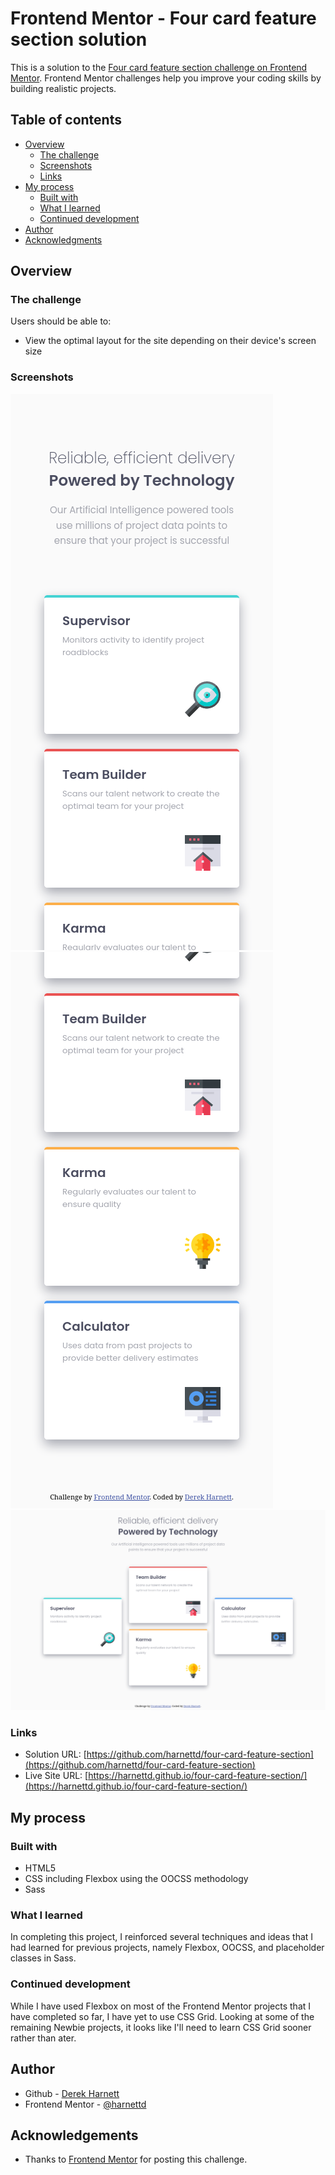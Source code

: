 # Frontend Mentor - Four card feature section solution

This is a solution to the [Four card feature section challenge on Frontend Mentor](https://www.frontendmentor.io/challenges/four-card-feature-section-weK1eFYK). Frontend Mentor challenges help you improve your coding skills by building realistic projects. 

## Table of contents

- [Overview](#overview)
  - [The challenge](#the-challenge)
  - [Screenshots](#screenshots)
  - [Links](#links)
- [My process](#my-process)
  - [Built with](#built-with)
  - [What I learned](#what-i-learned)
  - [Continued development](#continued-development)
- [Author](#author)
- [Acknowledgments](#acknowledgments)

## Overview

### The challenge

Users should be able to:

- View the optimal layout for the site depending on their device's screen size

### Screenshots

![screenshot-mobile-1](./images/screenshot-mobile-1.png)
![screenshot-mobile-2](./images/screenshot-mobile-2.png)
![screenshot-desktop](./images/screenshot-desktop.png)

### Links

- Solution URL: [https://github.com/harnettd/four-card-feature-section](https://github.com/harnettd/four-card-feature-section)
- Live Site URL: [https://harnettd.github.io/four-card-feature-section/](https://harnettd.github.io/four-card-feature-section/)

## My process

### Built with

- HTML5
- CSS including Flexbox using the OOCSS methodology
- Sass

### What I learned

In completing this project, I reinforced several techniques and ideas that I had learned for previous projects, namely Flexbox, 
OOCSS, and placeholder classes in Sass.

### Continued development

While I have used Flexbox on most of the Frontend Mentor projects that I have completed so far, I have yet to use CSS Grid. 
Looking at some of the remaining Newbie projects, it looks like I'll need to learn CSS Grid sooner rather than ater.

## Author

- Github - [Derek Harnett](https://github.com/harnettd)
- Frontend Mentor - [@harnettd](https://www.frontendmentor.io/profile/harnettd)

## Acknowledgements

- Thanks to [Frontend Mentor](https://www.frontendmentor.io/) for posting this challenge.